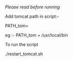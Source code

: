 *Please read before running* 




Add tomcat path in script:-

PATH_tom=<path for tomcat>

eg :- PATH_tom = /usr/local/bin
  
  

To run the script
  
  
./restart_tomcat.sh
